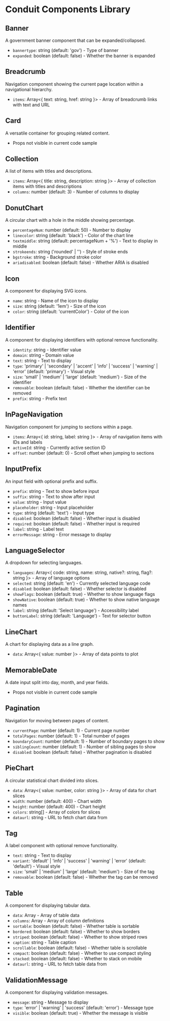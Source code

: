 
# Conduit Components Library

## Banner
A government banner component that can be expanded/collapsed.
- `bannertype`: string (default: 'gov') - Type of banner
- `expanded`: boolean (default: false) - Whether the banner is expanded

## Breadcrumb
Navigation component showing the current page location within a navigational hierarchy.
- `items`: Array<{ text: string, href: string }> - Array of breadcrumb links with text and URL

## Card
A versatile container for grouping related content.
- Props not visible in current code sample

## Collection
A list of items with titles and descriptions.
- `items`: Array<{ title: string, description: string }> - Array of collection items with titles and descriptions
- `columns`: number (default: 3) - Number of columns to display

## DonutChart
A circular chart with a hole in the middle showing percentage.
- `percentageNum`: number (default: 50) - Number to display
- `linecolor`: string (default: 'black') - Color of the chart line
- `textmiddle`: string (default: percentageNum + '%') - Text to display in middle
- `strokeends`: string ('rounded' | '') - Style of stroke ends
- `bgstroke`: string - Background stroke color
- `ariadisabled`: boolean (default: false) - Whether ARIA is disabled

## Icon
A component for displaying SVG icons.
- `name`: string - Name of the icon to display
- `size`: string (default: '1em') - Size of the icon
- `color`: string (default: 'currentColor') - Color of the icon

## Identifier
A component for displaying identifiers with optional remove functionality.
- `identity`: string - Identifier value
- `domain`: string - Domain value
- `text`: string - Text to display
- `type`: 'primary' | 'secondary' | 'accent' | 'info' | 'success' | 'warning' | 'error' (default: 'primary') - Visual style
- `size`: 'small' | 'medium' | 'large' (default: 'medium') - Size of the identifier
- `removable`: boolean (default: false) - Whether the identifier can be removed
- `prefix`: string - Prefix text

## InPageNavigation
Navigation component for jumping to sections within a page.
- `items`: Array<{ id: string, label: string }> - Array of navigation items with IDs and labels
- `activeId`: string - Currently active section ID
- `offset`: number (default: 0) - Scroll offset when jumping to sections

## InputPrefix
An input field with optional prefix and suffix.
- `prefix`: string - Text to show before input
- `suffix`: string - Text to show after input
- `value`: string - Input value
- `placeholder`: string - Input placeholder
- `type`: string (default: 'text') - Input type
- `disabled`: boolean (default: false) - Whether input is disabled
- `required`: boolean (default: false) - Whether input is required
- `label`: string - Label text
- `errorMessage`: string - Error message to display

## LanguageSelector
A dropdown for selecting languages.
- `languages`: Array<{ code: string, name: string, native?: string, flag?: string }> - Array of language options
- `selected`: string (default: 'en') - Currently selected language code
- `disabled`: boolean (default: false) - Whether selector is disabled
- `showFlags`: boolean (default: true) - Whether to show language flags
- `showNative`: boolean (default: true) - Whether to show native language names
- `label`: string (default: 'Select language') - Accessibility label
- `buttonLabel`: string (default: 'Language') - Text for selector button

## LineChart
A chart for displaying data as a line graph.
- `data`: Array<{ value: number }> - Array of data points to plot

## MemorableDate
A date input split into day, month, and year fields.
- Props not visible in current code sample

## Pagination
Navigation for moving between pages of content.
- `currentPage`: number (default: 1) - Current page number
- `totalPages`: number (default: 1) - Total number of pages
- `boundaryCount`: number (default: 1) - Number of boundary pages to show
- `siblingCount`: number (default: 1) - Number of sibling pages to show
- `disabled`: boolean (default: false) - Whether pagination is disabled

## PieChart
A circular statistical chart divided into slices.
- `data`: Array<{ value: number, color: string }> - Array of data for chart slices
- `width`: number (default: 400) - Chart width
- `height`: number (default: 400) - Chart height
- `colors`: string[] - Array of colors for slices
- `dataurl`: string - URL to fetch chart data from

## Tag
A label component with optional remove functionality.
- `text`: string - Text to display
- `variant`: 'default' | 'info' | 'success' | 'warning' | 'error' (default: 'default') - Visual style
- `size`: 'small' | 'medium' | 'large' (default: 'medium') - Size of the tag
- `removable`: boolean (default: false) - Whether the tag can be removed

## Table
A component for displaying tabular data.
- `data`: Array<TableData> - Array of table data
- `columns`: Array<TableColumn> - Array of column definitions
- `sortable`: boolean (default: false) - Whether table is sortable
- `bordered`: boolean (default: false) - Whether to show borders
- `striped`: boolean (default: false) - Whether to show striped rows
- `caption`: string - Table caption
- `scrollable`: boolean (default: false) - Whether table is scrollable
- `compact`: boolean (default: false) - Whether to use compact styling
- `stacked`: boolean (default: false) - Whether to stack on mobile
- `dataurl`: string - URL to fetch table data from

## ValidationMessage
A component for displaying validation messages.
- `message`: string - Message to display
- `type`: 'error' | 'warning' | 'success' (default: 'error') - Message type
- `visible`: boolean (default: true) - Whether the message is visible
